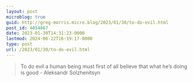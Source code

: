 ```yaml
---
layout: post
microblog: true
guid: http://greg-morris.micro.blog/2023/01/30/to-do-evil.html
post_id: 4054867
date: 2023-01-30T14:31:23-0000
lastmod: 2024-06-22T16:19:17-0000
type: post
url: /2023/01/30/to-do-evil.html
---
```

> To do evil a human being must first of all believe that what he’s doing is good - Aleksandr Solzhenitsyn
